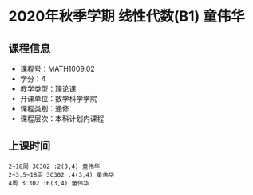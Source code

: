 # 2020年秋季学期 线性代数(B1) 童伟华






## 课程信息

- 课程号：MATH1009.02
- 学分：4
- 教学类型：理论课
- 开课单位：数学科学学院
- 课程类别：通修
- 课程层次：本科计划内课程

## 上课时间

```
2~18周 3C302 :2(3,4) 童伟华
2~3,5~18周 3C302 :4(3,4) 童伟华
4周 3C302 :6(3,4) 童伟华
```

